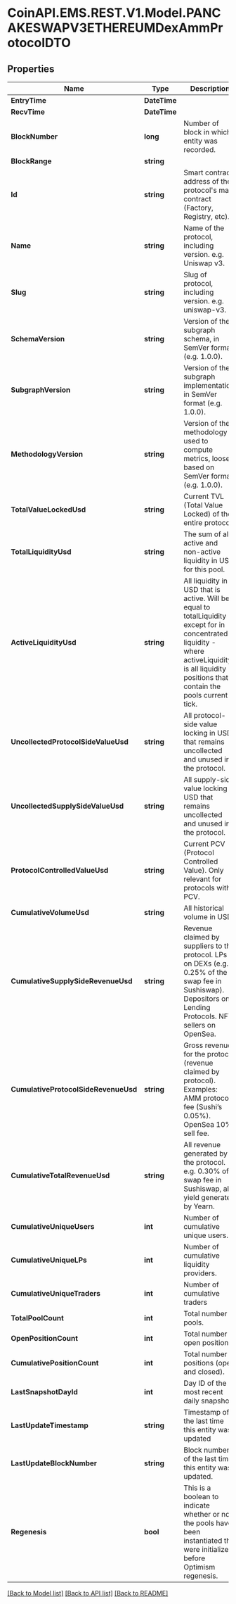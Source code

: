 
# CoinAPI.EMS.REST.V1.Model.PANCAKESWAPV3ETHEREUMDexAmmProtocolDTO

## Properties

Name | Type | Description | Notes
------------ | ------------- | ------------- | -------------
**EntryTime** | **DateTime** |  | [optional] 
**RecvTime** | **DateTime** |  | [optional] 
**BlockNumber** | **long** | Number of block in which entity was recorded. | [optional] 
**BlockRange** | **string** |  | [optional] 
**Id** | **string** | Smart contract address of the protocol&#39;s main contract (Factory, Registry, etc). | [optional] 
**Name** | **string** | Name of the protocol, including version. e.g. Uniswap v3. | [optional] 
**Slug** | **string** | Slug of protocol, including version. e.g. uniswap-v3. | [optional] 
**SchemaVersion** | **string** | Version of the subgraph schema, in SemVer format (e.g. 1.0.0). | [optional] 
**SubgraphVersion** | **string** | Version of the subgraph implementation, in SemVer format (e.g. 1.0.0). | [optional] 
**MethodologyVersion** | **string** | Version of the methodology used to compute metrics, loosely based on SemVer format (e.g. 1.0.0). | [optional] 
**TotalValueLockedUsd** | **string** | Current TVL (Total Value Locked) of the entire protocol. | [optional] 
**TotalLiquidityUsd** | **string** | The sum of all active and non-active liquidity in USD for this pool. | [optional] 
**ActiveLiquidityUsd** | **string** | All liquidity in USD that is active. Will be equal to totalLiquidity except for in concentrated liquidity - where activeLiquidity is all liquidity positions that contain the pools current tick. | [optional] 
**UncollectedProtocolSideValueUsd** | **string** | All protocol-side value locking in USD that remains uncollected and unused in the protocol. | [optional] 
**UncollectedSupplySideValueUsd** | **string** | All supply-side value locking in USD that remains uncollected and unused in the protocol. | [optional] 
**ProtocolControlledValueUsd** | **string** | Current PCV (Protocol Controlled Value). Only relevant for protocols with PCV. | [optional] 
**CumulativeVolumeUsd** | **string** | All historical volume in USD. | [optional] 
**CumulativeSupplySideRevenueUsd** | **string** | Revenue claimed by suppliers to the protocol. LPs on DEXs (e.g. 0.25% of the swap fee in Sushiswap). Depositors on Lending Protocols. NFT sellers on OpenSea. | [optional] 
**CumulativeProtocolSideRevenueUsd** | **string** | Gross revenue for the protocol (revenue claimed by protocol). Examples: AMM protocol fee (Sushi’s 0.05%). OpenSea 10% sell fee. | [optional] 
**CumulativeTotalRevenueUsd** | **string** | All revenue generated by the protocol. e.g. 0.30% of swap fee in Sushiswap, all yield generated by Yearn. | [optional] 
**CumulativeUniqueUsers** | **int** | Number of cumulative unique users. | [optional] 
**CumulativeUniqueLPs** | **int** | Number of cumulative liquidity providers. | [optional] 
**CumulativeUniqueTraders** | **int** | Number of cumulative traders | [optional] 
**TotalPoolCount** | **int** | Total number of pools. | [optional] 
**OpenPositionCount** | **int** | Total number of open positions. | [optional] 
**CumulativePositionCount** | **int** | Total number of positions (open and closed). | [optional] 
**LastSnapshotDayId** | **int** | Day ID of the most recent daily snapshot. | [optional] 
**LastUpdateTimestamp** | **string** | Timestamp of the last time this entity was updated | [optional] 
**LastUpdateBlockNumber** | **string** | Block number of the last time this entity was updated. | [optional] 
**Regenesis** | **bool** | This is a boolean to indicate whether or not the pools have been instantiated the were initialized before Optimism regenesis. | [optional] 

[[Back to Model list]](../README.md#documentation-for-models)
[[Back to API list]](../README.md#documentation-for-api-endpoints)
[[Back to README]](../README.md)

